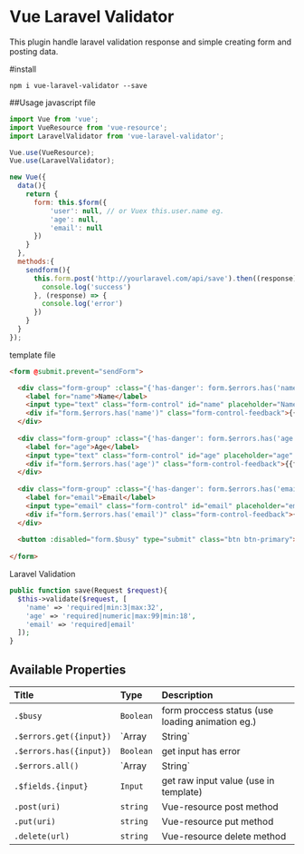 # Vue Laravel Validator

This plugin handle laravel validation response and simple creating form and posting data.

#install
```
npm i vue-laravel-validator --save
```
##Usage
javascript file
``` js
import Vue from 'vue';
import VueResource from 'vue-resource';
import LaravelValidator from 'vue-laravel-validator';

Vue.use(VueResource);
Vue.use(LaravelValidator);

new Vue({
  data(){
    return {
      form: this.$form({
          'user': null, // or Vuex this.user.name eg.
          'age': null,
          'email': null
      })
    }
  },
  methods:{
    sendform(){
      this.form.post('http://yourlaravel.com/api/save').then((response) => {
        console.log('success')
      }, (response) => {
        console.log('error')
      })
    }
  }
});
```
template file
``` html
<form @submit.prevent="sendForm">

  <div class="form-group" :class="{'has-danger': form.$errors.has('name')}">
    <label for="name">Name</label>
    <input type="text" class="form-control" id="name" placeholder="Name" v-model="form.$fields.name">
    <div if="form.$errors.has('name')" class="form-control-feedback">{{form.$errors.get('name')}}</div>
  </div>
  
  <div class="form-group" :class="{'has-danger': form.$errors.has('age')}">
    <label for="age">Age</label>
    <input type="text" class="form-control" id="age" placeholder="age" v-model="form.$fields.age">
    <div if="form.$errors.has('age')" class="form-control-feedback">{{form.$errors.get('age')}}</div>
  </div>
  
  <div class="form-group" :class="{'has-danger': form.$errors.has('email')}">
    <label for="email">Email</label>
    <input type="email" class="form-control" id="email" placeholder="email" v-model="form.$fields.email">
    <div if="form.$errors.has('email')" class="form-control-feedback">{{form.$errors.get('email')}}</div>
  </div>
  
  <button :disabled="form.$busy" type="submit" class="btn btn-primary">Save</button>
  
</form>
```

Laravel Validation
``` php
public function save(Request $request){
  $this->validate($request, [
    'name' => 'required|min:3|max:32',
    'age' => 'required|numeric|max:99|min:18',
    'email' => 'required|email'
  ]);
}
```

## Available Properties
| Title | Type | Description |
| :------------- | :------------- | :------------- |
| `.$busy` | `Boolean` | form proccess status (use loading animation eg.)  |
| `.$errors.get({input})` | `Array|String` | Get laravel response error  |
| `.$errors.has({input})` | `Boolean` | get input has error  |
| `.$errors.all()` | `Array|String` | get all laravel errors |
| `.$fields.{input}` | `Input` | get raw input value (use in template) |
| `.post(uri)` | `string` | Vue-resource post method |
| `.put(uri)` | `string` | Vue-resource put method |
| `.delete(url)` | `string` | Vue-resource delete method |
